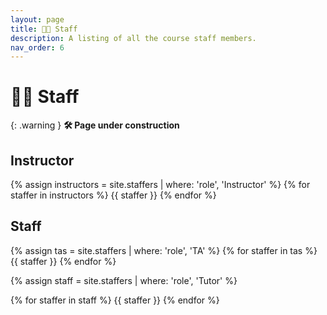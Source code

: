 ```yaml
---
layout: page
title: 👩‍🏫 Staff
description: A listing of all the course staff members.
nav_order: 6
---
```


# 👩‍🏫 Staff

{: .warning }
**🛠️ Page under construction**

## Instructor

{% assign instructors = site.staffers | where: 'role', 'Instructor' %}
{% for staffer in instructors %}
{{ staffer }}
{% endfor %}

## Staff

{% assign tas = site.staffers | where: 'role', 'TA' %}
{% for staffer in tas %}
{{ staffer }}
{% endfor %}

{% assign staff = site.staffers | where: 'role', 'Tutor' %}

<div class="role">
  {% for staffer in staff %}
  {{ staffer }}
  {% endfor %}
</div>
